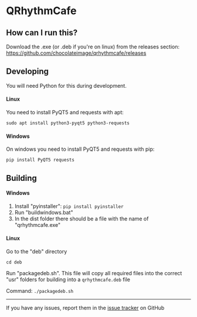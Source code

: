 # QRhythmCafe

## How can I run this?

Download the .exe (or .deb if you're on linux) from the releases section: https://github.com/chocolateimage/qrhythmcafe/releases

## Developing
You will need Python for this during development.

#### Linux
You need to install PyQT5 and requests with apt:

`sudo apt install python3-pyqt5 python3-requests`
#### Windows
On windows you need to install PyQT5 and requests with pip:

`pip install PyQT5 requests`

## Building

#### Windows

1. Install "pyinstaller": `pip install pyinstaller`
2. Run "buildwindows.bat"
3. In the dist folder there should be a file with the name of "qrhythmcafe.exe"

#### Linux

Go to the "deb" directory

`cd deb`

Run "packagedeb.sh". This file will copy all required files into the correct "usr" folders for building into a `qrhythmcafe.deb` file

Command: `./packagedeb.sh`

---

If you have any issues, report them in the [issue tracker](https://github.com/chocolateimage/qrhythmcafe/issues) on GitHub